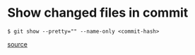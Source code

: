 # Show changed files in commit

`$ git show --pretty="" --name-only <commit-hash>`

[source](https://stackoverflow.com/questions/424071/how-to-list-all-the-files-in-a-commit)
